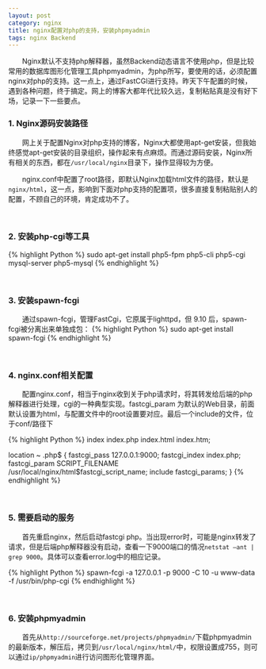 ```yaml
---
layout: post
category: nginx
title: nginx配置对php的支持，安装phpmyadmin
tags: nginx Backend
---
```


&emsp;&emsp;Nginx默认不支持php解释器，虽然Backend动态语言不使用php，但是比较常用的数据库图形化管理工具phpmyadmin，为php所写，要使用的话，必须配置nginx对php的支持。这一点上，通过FastCGI进行支持。昨天下午配置的时候，遇到各种问题，终于搞定。网上的博客大都年代比较久远，复制粘贴真是没有好下场，记录一下一些要点。

<!--more-->

### 1. Nginx源码安装路径

&emsp;&emsp;网上关于配置Nginx对php支持的博客，Nginx大都使用apt-get安装，但我始终感觉apt-get安装的目录组织，操作起来有点麻烦。而通过源码安装，Nginx所有相关的东西，都在`/usr/local/nginx`目录下，操作显得较为方便。

&emsp;&emsp;nginx.conf中配置了root路径，即默认Nginx加载html文件的路径，默认是`nginx/html`，这一点，影响到下面对php支持的配置项，很多直接复制粘贴别人的配置，不顾自己的环境，肯定成功不了。

<br />

### 2. 安装php-cgi等工具

{% highlight Python %}
sudo apt-get install php5-fpm php5-cli php5-cgi mysql-server php5-mysql
{% endhighlight %}

<br />

### 3. 安装spawn-fcgi

&emsp;&emsp;通过spawn-fcgi，管理FastCgi，它原属于lighttpd，但 9.10 后，spawn-fcgi被分离出来单独成包：
{% highlight Python %}
sudo apt-get install spawn-fcgi
{% endhighlight %}

<br />

### 4. nginx.conf相关配置

&emsp;&emsp;配置nginx.conf，相当于nginx收到关于php请求时，将其转发给后端的php解释器进行处理，cgi的一种典型实现。fastcgi_param 为默认的Web目录，前面默认设置为html，与配置文件中的root设置要对应。最后一个include的文件，位于conf/路径下

{% highlight Python %}
index index.php index.html index.htm;

location ~ \.php$ { 
	fastcgi_pass 127.0.0.1:9000; 
	fastcgi_index index.php; 
	fastcgi_param SCRIPT_FILENAME /usr/local/nginx/html$fastcgi_script_name; 
	include fastcgi_params; 
}
{% endhighlight %}

<br />

### 5. 需要启动的服务

&emsp;&emsp;首先重启nginx，然后启动fastcgi php。当出现error时，可能是nginx转发了请求，但是后端php解释器没有启动，查看一下9000端口的情况`netstat –ant | grep 9000`。具体可以查看error.log中的相应记录。

{% highlight Python %}
spawn-fcgi -a 127.0.0.1 -p 9000 -C 10 -u www-data -f /usr/bin/php-cgi
{% endhighlight %}

<br />

### 6. 安装phpmyadmin

&emsp;&emsp;首先从`http://sourceforge.net/projects/phpmyadmin/`下载phpmyadmin的最新版本，解压后，拷贝到`/usr/local/nginx/html/`中，权限设置成755，则可以通过`ip/phpmyadmin`进行访问图形化管理界面。
